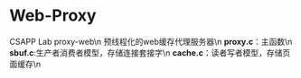 # Web-Proxy
CSAPP Lab proxy-web\n 
预线程化的web缓存代理服务器\n
**proxy.c**：主函数\n
**sbuf.c**:生产者消费者模型，存储连接套接字\n
**cache.c**：读者写者模型，存储页面缓存\n
